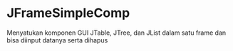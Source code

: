 # JFrameSimpleComp
Menyatukan komponen GUI JTable, JTree, dan JList dalam satu frame dan bisa diinput datanya serta dihapus
